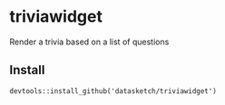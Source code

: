 # triviawidget

Render a trivia based on a list of questions 

## Install
```
devtools::install_github('datasketch/triviawidget')
```